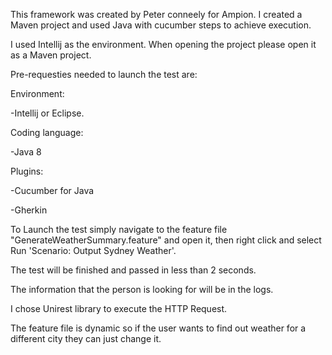 This framework was created by Peter conneely for Ampion. I created a Maven project and used Java with cucumber steps to achieve execution.

I used Intellij as the environment. When opening the project please open it as a Maven project.

Pre-requesties needed to launch the test are:

Environment:

-Intellij or Eclipse.

Coding language:

-Java 8

Plugins:

-Cucumber for Java

-Gherkin

To Launch the test simply navigate to the feature file "GenerateWeatherSummary.feature" and open it, then right click and select Run 'Scenario: Output Sydney Weather'.

The test will be finished and passed in less than 2 seconds.

The information that the person is looking for will be in the logs.

I chose Unirest library to execute the HTTP Request.

The feature file is dynamic so if the user wants to find out weather for a different city they can just change it.

 